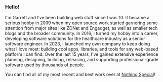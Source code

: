 ### Hello!

I'm Garrett and I've been building web stuff since I was 10. It became a serious hobby in 2009 when my open source work started garnering some attention from major sites like ZDNet and Engadget, as well as smaller tech blogs and the broader community. In 2016, I turned my hobby into a career, developing software solutions for the healthcare industry as a senior software engineer. In 2023, I launched my own company to keep doing what I love most: building cool apps, libraries, and tools for any web-based platform I can find. Over the last 15 years, I've gained extensive experience planning, designing, building, releasing, and supporting professional-grade software used by thousands of people.

You can find all of my most recent and best work over at [Nothing Special](https://github.com/NotSpecCo)!
